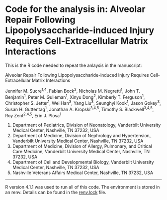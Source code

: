# Code for the analysis in: Alveolar Repair Following Lipopolysaccharide-induced Injury Requires Cell-Extracellular Matrix Interactions

This is the R code needed to repeat the anlaysis in the manuscript:

Alveolar Repair Following Lipopolysaccharide-induced Injury Requires Cell-Extracellular Matrix Interactions

Jennifer M. Sucre<sup>1,4</sup>, Fabian Bock<sup>2</sup>, Nicholas M. Negretti<sup>1</sup>, 
John T. Benjamin<sup>1</sup>, Peter M. Gulleman<sup>1</sup>, Xinyu Dong<sup>2</sup>, Kimberly T. Ferguson<sup>1</sup>, 
Christopher S. Jetter<sup>1</sup>, Wei Han<sup>3</sup>, Yang Liu<sup>3</sup>, Seunghyi Kook<sup>1</sup>, Jason Gokey<sup>3</sup>,
Susan H. Guttentag<sup>1</sup>, Jonathan A. Kropski<sup>3,4,5</sup>, Timothy S. Blackwell<sup>3,4,5</sup>, 
Roy Zent<sup>2,4,5</sup>, Erin J. Plosa<sup>1</sup>

1. Department of Pediatrics, Division of Neonatology, Vanderbilt University Medical Center, Nashville, TN 37232, USA
2. Department of Medicine, Division of Nephrology and Hypertension, Vanderbilt University Medical Center, Nashville, TN 37232, USA
3. Department of Medicine, Division of Allergy, Pulmonary, and Critical Care Medicine, Vanderbilt University Medical Center, Nashville, TN 37232, USA
4. Department of Cell and Developmental Biology, Vanderbilt University Medical Center, Nashville, TN 37232, USA
5. Nashville Veterans Affairs Medical Center, Nashville, TN 37232, USA

-----

R version 4.1.1 was used to run all of this code. The environment is stored 
in an renv. Details can be found in the [renv.lock](./renv.lock) file.
